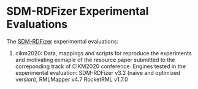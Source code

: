 # SDM-RDFizer Experimental Evaluations

The [SDM-RDFizer](https://github.com/SDM-TIB/SDM-RDFizer) experimental evaluations:

1) cikm2020: Data, mappings and scripts for reproduce the experiments and motivating exmaple of the resource paper submitted to the correponding track of CIKM2020 conference. Engines tested in the experimental evaluation: SDM-RDFizer v3.2 (naïve and optimized version), RMLMapper v4.7 RocketRML v1.7.0
